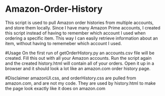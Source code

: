 # Amazon-Order-History
This script is used to pull Amazon order histories from multiple accounts, and store them locally. Since I have many Amazon Prime accounts, I created this script instead of having to remember which account I used when ordering a specific item. This way I can easily retrieve information about an item, without having to rememeber which account I used.

#Usage
On the first run of getOrderHistory.py an accounts.csv file will be created. Fill this out with all your Amazon accounts. Run the script again and the created history.html will contain all of your orders. Open it up in a browser and it should look a lot like an amazon.com order history page.

#Disclaimer
amazonUI.css, and orderHistory.css are pulled from amazon.com, and are not my code. They are used by history.html to make the page look exactly like it does on amazon.com